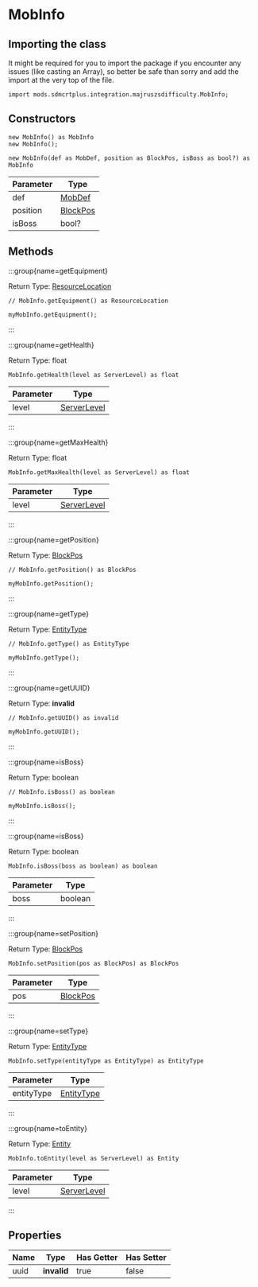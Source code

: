 # MobInfo

## Importing the class

It might be required for you to import the package if you encounter any issues (like casting an Array), so better be safe than sorry and add the import at the very top of the file.
```zenscript
import mods.sdmcrtplus.integration.majruszsdifficulty.MobInfo;
```


## Constructors


```zenscript
new MobInfo() as MobInfo
new MobInfo();
```

```zenscript
new MobInfo(def as MobDef, position as BlockPos, isBoss as bool?) as MobInfo
```
| Parameter |                               Type                               |
|-----------|------------------------------------------------------------------|
| def       | [MobDef](/mods/sdmcrtplus/integration/majruszsdifficulty/MobDef) |
| position  | [BlockPos](/vanilla/api/util/math/BlockPos)                      |
| isBoss    | bool?                                                            |



## Methods

:::group{name=getEquipment}

Return Type: [ResourceLocation](/vanilla/api/resource/ResourceLocation)

```zenscript
// MobInfo.getEquipment() as ResourceLocation

myMobInfo.getEquipment();
```

:::

:::group{name=getHealth}

Return Type: float

```zenscript
MobInfo.getHealth(level as ServerLevel) as float
```

| Parameter |                     Type                      |
|-----------|-----------------------------------------------|
| level     | [ServerLevel](/vanilla/api/world/ServerLevel) |


:::

:::group{name=getMaxHealth}

Return Type: float

```zenscript
MobInfo.getMaxHealth(level as ServerLevel) as float
```

| Parameter |                     Type                      |
|-----------|-----------------------------------------------|
| level     | [ServerLevel](/vanilla/api/world/ServerLevel) |


:::

:::group{name=getPosition}

Return Type: [BlockPos](/vanilla/api/util/math/BlockPos)

```zenscript
// MobInfo.getPosition() as BlockPos

myMobInfo.getPosition();
```

:::

:::group{name=getType}

Return Type: [EntityType](/vanilla/api/entity/EntityType)

```zenscript
// MobInfo.getType() as EntityType

myMobInfo.getType();
```

:::

:::group{name=getUUID}

Return Type: **invalid**

```zenscript
// MobInfo.getUUID() as invalid

myMobInfo.getUUID();
```

:::

:::group{name=isBoss}

Return Type: boolean

```zenscript
// MobInfo.isBoss() as boolean

myMobInfo.isBoss();
```

:::

:::group{name=isBoss}

Return Type: boolean

```zenscript
MobInfo.isBoss(boss as boolean) as boolean
```

| Parameter |  Type   |
|-----------|---------|
| boss      | boolean |


:::

:::group{name=setPosition}

Return Type: [BlockPos](/vanilla/api/util/math/BlockPos)

```zenscript
MobInfo.setPosition(pos as BlockPos) as BlockPos
```

| Parameter |                    Type                     |
|-----------|---------------------------------------------|
| pos       | [BlockPos](/vanilla/api/util/math/BlockPos) |


:::

:::group{name=setType}

Return Type: [EntityType](/vanilla/api/entity/EntityType)

```zenscript
MobInfo.setType(entityType as EntityType) as EntityType
```

| Parameter  |                     Type                     |
|------------|----------------------------------------------|
| entityType | [EntityType](/vanilla/api/entity/EntityType) |


:::

:::group{name=toEntity}

Return Type: [Entity](/vanilla/api/entity/Entity)

```zenscript
MobInfo.toEntity(level as ServerLevel) as Entity
```

| Parameter |                     Type                      |
|-----------|-----------------------------------------------|
| level     | [ServerLevel](/vanilla/api/world/ServerLevel) |


:::


## Properties

| Name |    Type     | Has Getter | Has Setter |
|------|-------------|------------|------------|
| uuid | **invalid** | true       | false      |

